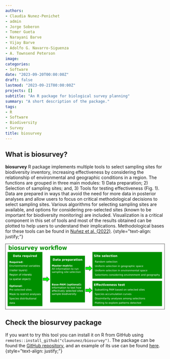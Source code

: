 ```yaml
---
authors:
- Claudia Nunez-Penichet
- admin
- Jorge Soberon
- Tomer Gueta
- Narayani Barve
- Vijay Barve
- Adolfo G. Navarro-Siguenza
- A. Townsend Peterson
image: 
categories:
- Software
date: "2023-09-20T00:00:00Z"
draft: false
lastmod: "2023-09-21T00:00:00Z"
projects: []
subtitle: "An R package for biological survey planning"
summary: "A short description of the package."
tags:
- R
- Software
- Biodiversity
- Survey
title: biosurvey
---
```


## What is biosurvey?

**biosurvey** R package implements multiple tools to select sampling sites for 
biodiversity inventory, increasing effectiveness by considering the relationship 
of environmental and geographic conditions in a region. The functions are 
grouped in three main modules: 1) Data preparation; 2) Selection of sampling 
sites; and, 3) Tools for testing effectiveness (Fig. 1). Data are prepared in 
ways that avoid the need for more data in posterior analyses and allow users 
to focus on critical methodological decisions to select sampling sites. Various 
algorithms for selecting sampling sites are available, and options for 
considering pre-selected sites (known to be important for biodiversity 
monitoring) are included. Visualization is a critical component in this set 
of tools and most of the results obtained can be plotted to help users to 
understand their implications. Methodological bases for these tools can be 
found in [Nuñez et al. (2022)](https://onlinelibrary.wiley.com/doi/abs/10.1111/2041-210X.13869).
{style="text-align: justify;"}

<img src="biosurvey.png" align="center"/>

## Check the biosurvey package

If you want to try this tool you can install it on R from GitHub using 
`remotes::install_github("claununez/biosurvey")`. The package can be found the 
[GitHub repository](https://github.com/claununez/biosurvey), and an example of 
its use can be found [here](https://claununez.github.io/biosurvey/).
{style="text-align: justify;"}

<br>